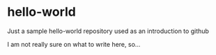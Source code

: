 # hello-world
Just a sample hello-world repository used as an introduction to github

I am not really sure on what to write here, so...
